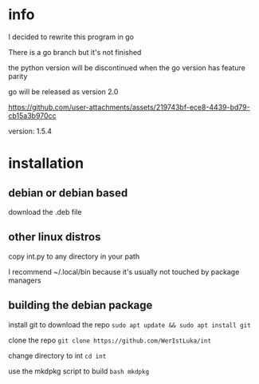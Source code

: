 # info
I decided to rewrite this program in go

There is a go branch but it's not finished

the python version will be discontinued when the go version has feature parity

go will be released as version 2.0

https://github.com/user-attachments/assets/219743bf-ece8-4439-bd79-cb15a3b970cc

version: 1.5.4
# installation
## debian or debian based
download the .deb file
## other linux distros
copy int.py to any directory in your path

I recommend ~/.local/bin because it's usually not touched by package managers

## building the debian package
install git to download the repo ```sudo apt update && sudo apt install git```

clone the repo ```git clone https://github.com/WerIstLuka/int```

change directory to int ```cd int```

use the mkdpkg script to build ```bash mkdpkg```

